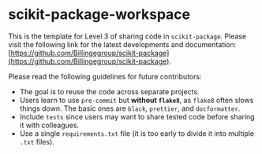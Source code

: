 # scikit-package-workspace

This is the template for Level 3 of sharing code in `scikit-package`. Please visit the following link for the latest developments and documentation: [https://github.com/Billingegroup/scikit-package](https://github.com/Billingegroup/scikit-package).

Please read the following guidelines for future contributors:

- The goal is to reuse the code across separate projects.
- Users learn to use `pre-commit` but **without `flake8`**, as `flake8` often slows things down. The basic ones are `black`, `prettier`, and `docformatter`.
- Include `tests` since users may want to share tested code before sharing it with colleagues.
- Use a single `requirements.txt` file (it is too early to divide it into multiple `.txt` files).
